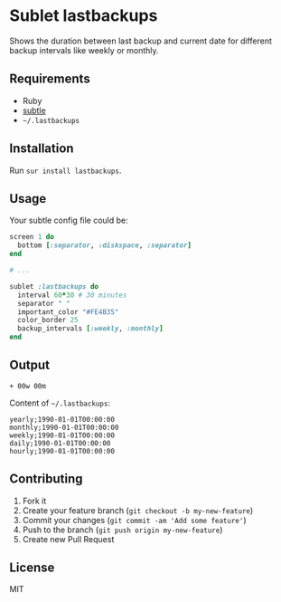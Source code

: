 # Sublet lastbackups

Shows the duration between last backup and current date for different backup intervals like weekly or monthly.

## Requirements

* Ruby
* [subtle](http://subtle.subforge.org/)
* `~/.lastbackups`

## Installation

Run `sur install lastbackups`.

## Usage

Your subtle config file could be:
```ruby
screen 1 do
  bottom [:separator, :diskspace, :separator]
end

# ...

sublet :lastbackups do
  interval 60*30 # 30 minutes
  separator " "
  important_color "#FE4B35"
  color_border 25
  backup_intervals [:weekly, :monthly]
end
```

## Output

```
+ 00w 00m
```

Content of `~/.lastbackups`:
```
yearly;1990-01-01T00:00:00
monthly;1990-01-01T00:00:00
weekly;1990-01-01T00:00:00
daily;1990-01-01T00:00:00
hourly;1990-01-01T00:00:00
```

## Contributing

1. Fork it
2. Create your feature branch (`git checkout -b my-new-feature`)
3. Commit your changes (`git commit -am 'Add some feature'`)
4. Push to the branch (`git push origin my-new-feature`)
5. Create new Pull Request

## License

MIT
